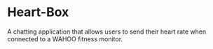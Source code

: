 # Heart-Box
A chatting application that allows users to send their heart rate when connected to a WAHOO fitness monitor.

